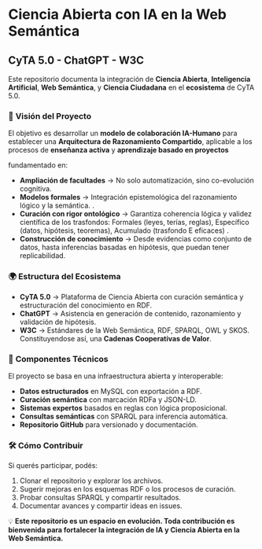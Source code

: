 # Ciencia Abierta con IA en la Web Semántica

## CyTA 5.0 - ChatGPT - W3C

Este repositorio documenta la integración de **Ciencia Abierta**, **Inteligencia Artificial**, **Web Semántica**, y **Ciencia Ciudadana** en el **ecosistema** de CyTA 5.0.

### 📌 **Visión del Proyecto**
El objetivo es desarrollar un **modelo de colaboración IA-Humano** para establecer una **Arquitectura de Razonamiento Compartido**, aplicable a los procesos de **enseñanza activa** y **aprendizaje basado en proyectos**

fundamentado en:

- **Ampliación de facultades** → No solo automatización, sino co-evolución cognitiva.
- **Modelos formales** → Integración epistemológica del razonamiento lógico y la semántica. .
- **Curación con rigor ontológico** → Garantiza coherencia lógica y validez científica de los trasfondos: Formales (leyes, terías, reglas), Específico (datos, hipótesis, teoremas), Acumulado (trasfondo E eficaces) .
- **Construcción de conocimiento** → Desde evidencias como conjunto de datos, hasta inferencias basadas en hipótesis, que puedan tener replicabilidad.

### 🌍 **Estructura del Ecosistema**
- **CyTA 5.0** → Plataforma de Ciencia Abierta con curación semántica y estructuración del conocimiento en RDF.
- **ChatGPT** → Asistencia en generación de contenido, razonamiento y validación de hipótesis.
- **W3C** → Estándares de la Web Semántica, RDF, SPARQL, OWL y SKOS.
Constituyendose así, una **Cadenas Cooperativas de Valor**.
### 🚀 **Componentes Técnicos**
El proyecto se basa en una infraestructura abierta y interoperable:

- **Datos estructurados** en MySQL con exportación a RDF.
- **Curación semántica** con marcación RDFa y JSON-LD.
- **Sistemas expertos** basados en reglas con lógica proposicional.
- **Consultas semánticas** con SPARQL para inferencia automática.
- **Repositorio GitHub** para versionado y documentación.

### 🛠 **Cómo Contribuir**
Si querés participar, podés:
1. Clonar el repositorio y explorar los archivos.
2. Sugerir mejoras en los esquemas RDF o los procesos de curación.
3. Probar consultas SPARQL y compartir resultados.
4. Documentar avances y compartir ideas en issues.

💡 **Este repositorio es un espacio en evolución. Toda contribución es bienvenida para fortalecer la integración de IA y Ciencia Abierta en la Web Semántica.**

